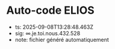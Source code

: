 # Auto-code ELIOS
- ts: 2025-09-08T13:28:48.463Z
- sig: ∞.je.toi.nous.432.528
- note: fichier généré automatiquement